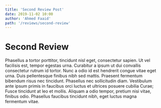 ```yaml
---
title: 'Second Review Post'
date: 2019-11-02 10:00
author: 'Ahmed Faaid'
path: '/reviews/second-review'
---
```


# Second Review

Phasellus a tortor porttitor, tincidunt nisl eget, consectetur sapien. Ut vel facilisis est, tempor egestas urna. Curabitur a ipsum ut dui convallis consectetur rutrum id tortor. Nunc a odio id est hendrerit congue vitae eget urna. Duis pellentesque finibus nibh sed mattis. Praesent fermentum bibendum risus nec tincidunt. Phasellus nec sollicitudin diam. Vestibulum ante ipsum primis in faucibus orci luctus et ultrices posuere cubilia Curae; Fusce tincidunt at leo et mollis. Aliquam a odio tempor, pretium nisi vitae, finibus odio. Phasellus faucibus tincidunt nibh, eget luctus magna fermentum vitae.
